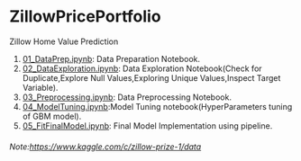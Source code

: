 # ZillowPricePortfolio
Zillow Home Value Prediction

1. [01_DataPrep.ipynb](https://github.com/Shreyanshj01/ZillowPricePortfolio/blob/master/01_DataPrep.ipynb): Data Preparation Notebook.
2. [02_DataExploration.ipynb](https://github.com/Shreyanshj01/ZillowPricePortfolio/blob/master/02_DataExploration.ipynb): Data Exploration Notebook(Check for Duplicate,Explore Null Values,Exploring Unique Values,Inspect Target Variable).
3. [03_Preprocessing.ipynb](https://github.com/Shreyanshj01/ZillowPricePortfolio/blob/master/03_Preprocessing.ipynb): Data Preprocessing Notebook.
4. [04_ModelTuning.ipynb](https://github.com/Shreyanshj01/ZillowPricePortfolio/blob/master/04_ModelTuning.ipynb):Model Tuning notebook(HyperParameters tuning of GBM model).
5. [05_FitFinalModel.ipynb](https://github.com/Shreyanshj01/ZillowPricePortfolio/blob/master/05_FitFinalModel.ipynb): Final Model Implementation using pipeline.

###### Note:https://www.kaggle.com/c/zillow-prize-1/data
